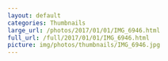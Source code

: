 ```yaml
---
layout: default
categories: Thumbnails
large_url: /photos/2017/01/01/IMG_6946.html
full_url: /full/2017/01/01/IMG_6946.html
picture: img/photos/thumbnails/IMG_6946.jpg
---
```

